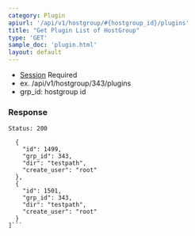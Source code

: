 ```yaml
---
category: Plugin
apiurl: '/api/v1/hostgroup/#{hostgroup_id}/plugins'
title: "Get Plugin List of HostGroup"
type: 'GET'
sample_doc: 'plugin.html'
layout: default
---
```


* [Session](#/authentication) Required
* ex. /api/v1/hostgroup/343/plugins
* grp_id: hostgroup id

### Response

```Status: 200```
```[
  {
    "id": 1499,
    "grp_id": 343,
    "dir": "testpath",
    "create_user": "root"
  },
  {
    "id": 1501,
    "grp_id": 343,
    "dir": "testpath",
    "create_user": "root"
  }
]```
